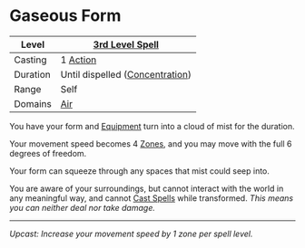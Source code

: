 # Gaseous Form

| Level    | [3rd Level Spell](3rd%20Level%20Spells.md)                            |
| -------- | --------------------------------------------------------------------- |
| Casting  | 1 [Action](../../../../Game%20Procedures/Core%20Procedures/Action.md) |
| Duration | Until dispelled ([Concentration](../../Concentration.md))             |
| Range    | Self                                                                  |
| Domains  | [Air](../../Spell%20Domains/Air.md)                                   |

You have your form and [Equipment](../../../../Player%20Characters/Inventory/Equipment.md) turn into a cloud of mist for the duration.

Your movement speed becomes 4 [Zones](../../../../Game%20Procedures/Core%20Procedures/Zone.md), and you may move with the full 6 degrees of freedom.

Your form can squeeze through any spaces that mist could seep into.

You are aware of your surroundings, but cannot interact with the world in any meaningful way, and cannot [Cast Spells](../../../Spellcasting/Spellcasting.md) while transformed. *This means you can neither deal nor take damage.*

---
*Upcast: Increase your movement speed by 1 zone per spell level.*
